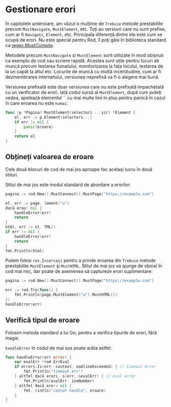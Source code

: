 # Gestionare erori

În capitolele anterioare, am văzut o mulțime de `Trebuie` metode prestabilite precum `MustNavigate`, `MustElement`, etc. Toți au versiuni care nu sunt prefixe, cum ar fi `Navigați`, `Element`, etc. Principala diferență dintre ele este cum se ocupă de erori. Nu este special pentru Rod, îl poți găsi în biblioteca standard ca [regex.MustCompile](https://golang.org/pkg/regexp/#MustCompile).

Metodele precum `MustNavigate` și `MustElement` sunt utilizate în mod obișnuit ca exemplu de cod sau scriere rapidă. Acestea sunt utile pentru locuri de muncă precum testarea fumatului, monitorizarea la fața locului, testarea de la un capăt la altul etc. Locurile de muncă cu multă incertitudine, cum ar fi dezmembrarea internetului, versiunea neprefixă va fi o alegere mai bună.

Versiunea prefixată este doar versiunea care nu este prefixată împachetată cu un verificator de erori. Iată codul sursă al `MustElement`, după cum puteți vedea, apelează elementul `` cu mai multe linii în plus pentru panică în cazul în care eroarea nu este `numai`:

```go
func (p *Pagina) MustElement(selectori ...șir) *Element {
    el, err := p.Element(selectors...)
    if err != nil {
        panic(eroare)
    }
    return el
}
```

## Obțineți valoarea de eroare

Cele două blocuri de cod de mai jos aproape fac același lucru în două stiluri.

Stilul de mai jos este modul standard de abordare a erorilor:

```go
pagina := rod.New().MustConnect().MustPage("https://example.com")

el, err := page. lement("a")
dacă erau! nil {
    handleError(err)
    return
}
html, err := el. TML()
if err != nil {
    handleError(err)
    return
}
fmt.Println(html)
```

Putem folosi `roz.Încercaţi` pentru a prinde eroarea din `Trebuie` metode prestabilite `MustElement` şi `MustHTML`. Stilul de mai jos va ajunge de obicei în cod mai mic, dar poate de asemenea să captureze erori suplimentare:

```go
pagina := rod.New().MustConnect().MustPage("https://example.com")

err := rod.Try(func() {
    fmt.Println(page.MustElement("a").MustHTML())
})
handleError(err)
```

## Verifică tipul de eroare

Folosim metoda standard a lui Go, pentru a verifica tipurile de erori, fără magie.

`handleError` în codul de mai sus poate arăta astfel:

```go
func handleError(err error) {
    var evalErr *rod.ErrEval
    if errors.Is(err, context. eadlineExceeded) { // timeout error
        fmt.Println("timeout err")
    } altfel dacă erori. s(err, &evalErr) { // eval error
        fmt.Println(evalErr. ineNumber)
    } altfel dacă ero!= nil {
        fmt. rintln("cannot handle", eroare)
    }
}
```
